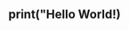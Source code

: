 <h2>print("Hello World!)</h2>
<div>
  <img scr="https://3.bp.blogspot.com/-xLlPF9ZbVnE/Tv6Z50B4cAI/AAAAAAAACIU/uXE7gHq1vGM/s640/ebbda86a45dba7b11f024f9447d896d9b7ac6a07_m.gif">
</div>
